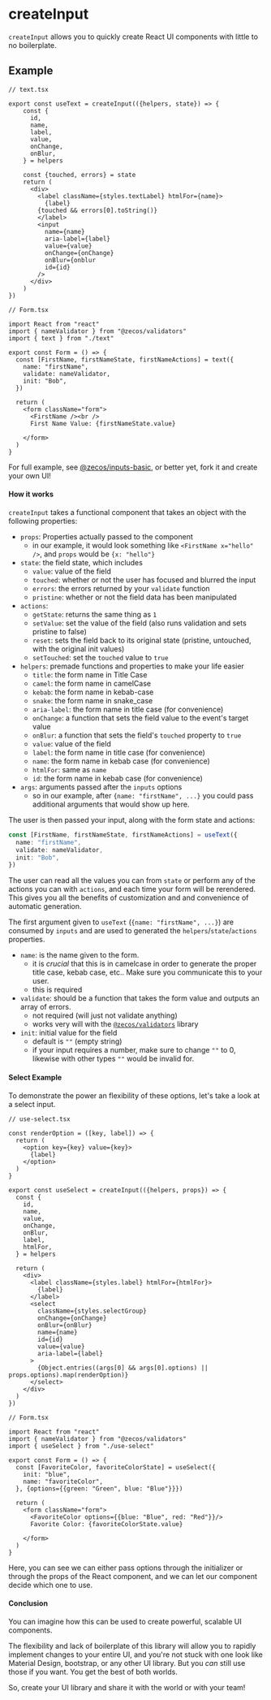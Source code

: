 # createInput

`createInput` allows you to quickly create React UI components with little to no boilerplate.

## Example

```tsx
// text.tsx

export const useText = createInput(({helpers, state}) => {
    const {
      id,
      name,
      label,
      value,
      onChange,
      onBlur,
    } = helpers
    
    const {touched, errors} = state
    return (
      <div>
        <label className={styles.textLabel} htmlFor={name}>
          {label}
        {touched && errors[0].toString()}
        </label>
        <input
          name={name}
          aria-label={label}
          value={value}
          onChange={onChange}
          onBlur={onblur
          id={id}
        />
      </div>
    )
})
```

```tsx
// Form.tsx

import React from "react"
import { nameValidator } from "@zecos/validators"
import { text } from "./text"

export const Form = () => {
  const [FirstName, firstNameState, firstNameActions] = text({
    name: "firstName",
    validate: nameValidator,
    init: "Bob",
  })

  return (
    <form className="form">
      <FirstName /><br />
      First Name Value: {firstNameState.value}
      
    </form>
  )
}
```

For full example, see [@zecos/inputs-basic](https://github.com/zecos/inputs-basic), or better yet, fork it and create your own UI!

#### How it works

`createInput` takes a functional component that takes an object with the following properties:

* `props`: Properties actually passed to the component
  * in our example, it would look something like `<FirstName x="hello" />`, and `props` would be `{x: "hello"}`
* `state`: the field state, which includes
  * `value`: value of the field
  * `touched`: whether or not the user has focused and blurred the input
  * `errors`: the errors returned by your `validate` function
  * `pristine`: whether or not the field data has been manipulated
* `actions`:
  * `getState`: returns the same thing as `1`
  * `setValue`: set the value of the field (also runs validation and sets pristine to false)
  * `reset`: sets the field back to its original state (pristine, untouched, with the original init values)
  * `setTouched`: set the `touched` value to `true`
* `helpers`: premade functions and properties to make your life easier
  * `title`: the form name in Title Case
  * `camel`: the form name in camelCase
  * `kebab`: the form name in kebab-case
  * `snake`: the form name in snake_case
  * `aria-label`: the form name in title case (for convenience)
  * `onChange`: a function that sets the field value to the event's target value
  * `onBlur`: a function that sets the field's `touched` property to `true`
  * `value`: value of the field 
  * `label`: the form name in title case (for convenience)
  * `name`: the form name in kebab case (for convenience)
  * `htmlFor`: same as `name`
  * `id`: the form name in kebab case (for convenience)
* `args`: arguments passed after the `inputs` options
  * so in our example, after `{name: "firstName", ...}` you could pass additional arguments that would show up here.

The user is then passed your input, along with the form state and actions:

```ts
const [FirstName, firstNameState, firstNameActions] = useText({
  name: "firstName",
  validate: nameValidator,
  init: "Bob",
})
```

The user can read all the values you can from `state` or perform any of the actions you can with `actions`, and each time your form will be rerendered. This gives you all the benefits of customization and and convenience of automatic generation.

The first argument given to `useText` (`{name: "firstName", ...}`) are consumed by `inputs` and are used to generated the `helpers`/`state`/`actions` properties.

* `name`: is the name given to the form.
  * it is *crucial* that this is in camelcase in order to generate the proper title case, kebab case, etc.. Make sure you communicate this to your user.
  * this is required
* `validate`: should be a function that takes the form value and outputs an array of errors.
  * not required (will just not validate anything)
  * works very will with the [`@zecos/validators`](https://npmjs.org/@zecos/validators`) library
* `init`: initial value for the field
  * default is `""` (empty string)
  * if your input requires a number, make sure to change `""` to 0, likewise with other types `""` would be invalid for.

#### Select Example

To demonstrate the power an flexibility of these options, let's take a look at a select input.

```tsx
// use-select.tsx

const renderOption = ([key, label]) => {
  return (
    <option key={key} value={key}>
      {label}
    </option>
  )
}

export const useSelect = createInput(({helpers, props}) => {
  const {
    id,
    name,
    value,
    onChange,
    onBlur,
    label,
    htmlFor,
  } = helpers

  return (
    <div>
      <label className={styles.label} htmlFor={htmlFor}>
        {label}
      </label>
      <select
        className={styles.selectGroup}
        onChange={onChange}
        onBlur={onBlur}
        name={name}
        id={id}
        value={value}
        aria-label={label}
      >
        {Object.entries((args[0] && args[0].options) || props.options).map(renderOption)}
      </select>
    </div>
  )
})
```

```tsx
// Form.tsx

import React from "react"
import { nameValidator } from "@zecos/validators"
import { useSelect } from "./use-select"

export const Form = () => {
  const [FavoriteColor, favoriteColorState] = useSelect({
    init: "blue",
    name: "favoriteColor",
  }, {options={{green: "Green", blue: "Blue"}}})

  return (
    <form className="form">
      <FavoriteColor options={{blue: "Blue", red: "Red"}}/>
      Favorite Color: {favoriteColorState.value}
      
    </form>
  )
}
```

Here, you can see we can either pass options through the initializer or through the props of the React component, and we can let our component decide which one to use.

#### Conclusion 

You can imagine how this can be used to create powerful, scalable UI components.

The flexibility and lack of boilerplate of this library will allow you to rapidly implement changes to your entire UI, and you're not stuck with one look like Material Design, bootstrap, or any other UI library. But you *can* still use those if you want. You get the best of both worlds.

So, create your UI library and share it with the world or with your team!